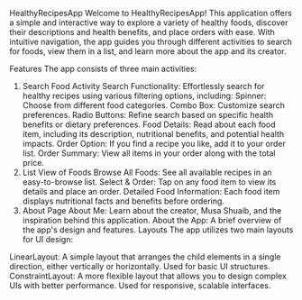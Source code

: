 HealthyRecipesApp
Welcome to HealthyRecipesApp! This application offers a simple and interactive way to explore a variety of healthy foods, discover their descriptions and health benefits, and place orders with ease. With intuitive navigation, the app guides you through different activities to search for foods, view them in a list, and learn more about the app and its creator.

Features
The app consists of three main activities:

1. Search Food Activity
Search Functionality: Effortlessly search for healthy recipes using various filtering options, including:
Spinner: Choose from different food categories.
Combo Box: Customize search preferences.
Radio Buttons: Refine search based on specific health benefits or dietary preferences.
Food Details: Read about each food item, including its description, nutritional benefits, and potential health impacts.
Order Option: If you find a recipe you like, add it to your order list.
Order Summary: View all items in your order along with the total price.
2. List View of Foods
Browse All Foods: See all available recipes in an easy-to-browse list.
Select & Order: Tap on any food item to view its details and place an order.
Detailed Food Information: Each food item displays nutritional facts and benefits before ordering.
3. About Page
About Me: Learn about the creator, Musa Shuaib, and the inspiration behind this application.
About the App: A brief overview of the app's design and features.
Layouts
The app utilizes two main layouts for UI design:

LinearLayout: A simple layout that arranges the child elements in a single direction, either vertically or horizontally. Used for basic UI structures.
ConstraintLayout: A more flexible layout that allows you to design complex UIs with better performance. Used for responsive, scalable interfaces.
